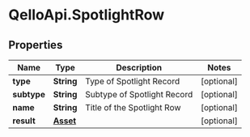 # QelloApi.SpotlightRow

## Properties
Name | Type | Description | Notes
------------ | ------------- | ------------- | -------------
**type** | **String** | Type of Spotlight Record | [optional] 
**subtype** | **String** | Subtype of Spotlight Record | [optional] 
**name** | **String** | Title of the Spotlight Row | [optional] 
**result** | [**Asset**](Asset.md) |  | [optional] 


